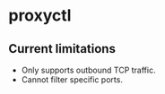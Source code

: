 # proxyctl

## Current limitations

- Only supports outbound TCP traffic.
- Cannot filter specific ports.
